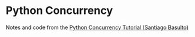 # Python Concurrency

Notes and code from the [Python Concurrency Tutorial (Santiago Basulto)](https://github.com/santiagobasulto/pycon-concurrency-tutorial-2020)
